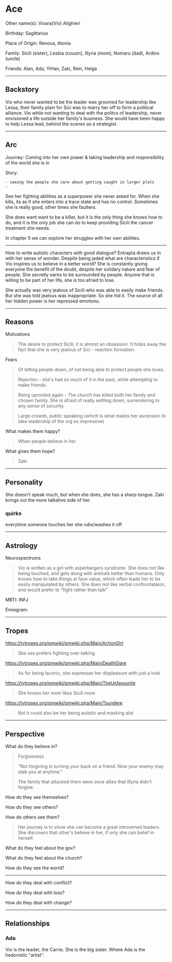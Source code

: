 # Ace

Other name(s): Vivara(Vio) Alighieri

Birthday: Sagittarius

Place of Origin: Renova, Atonia

Family: Sicili (sister), Lesbia (cousin), Illyria (mom), Nomaru (dad), Ardino (uncle)

Friends: Alan, Ada, YiHan, Zaki, Rein, Helga

------

## Backstory

Vio who never wanted to be the leader was groomed for leadership like Lessa, their family plain for Sici was to marry her off to form a political alliance. Vio while not wanting to deal with the politcs of leadership, never envisioned a life outside her family's business. She would have been happy to help Lessa lead, behind the scenes as a strategist.



---

## Arc

Journey: Coming into her own power & taking leadership and responsibility of the world she is in

Story: 

	- seeing the people she care about getting caught in larger plots
	- 

See her fighting abilities as a superpower she never asked for. When she kills, its as if she enters into a trace state and has no control. Sometimes she is really good, other times she faulters. 

She does want want to be a killer, but it is the only thing she knows how to do, and it is the only job she can do to keep providing Sicili the cancer treatment she needs.

In chapter 5 we can explore her struggles with her own abilities.

---

How to write autistic characters with good dialogue?
Entrapta draws us in with her sense of wonder. Despite being jaded what are characteristics if Vio inspires us to believe in a better world? She is constantly giving everyone the benefit of the doubt, despite her solidary nature and fear of people. She secretly earns to be surrounded by people. Anyone that is willing to be part of her life, she is too afraid to lose. 

She actually was very jealous of Sicili who was able to easily make friends. But she was told jealous was inappropriate. So she hid it. The source of all her hidden power is her repressed emotions.

------

## Reasons

Motivations

> The desire to protect Sicili, it is almost an obsession. It hides away the fact that she is very jealous of Sici - reaction formation.

Fears

> Of letting people down, of not being able to protect people she loves. 
>
> Rejection - she's had so much of it in the past, while attempting to make friends.
>
> Being uprooted again - The church has killed both her family and chosen family. She is afraid of really settling down, surrendering to any sense of security.
>
> Large crowds, public speaking (which is what makes her ascension to take leadership of the org so impressive)

What makes them happy?

> When people believe in her.

What gives them hope?

> Zaki

---

## Personality

She doesn't speak much, but when she does, she has a sharp tongue. Zaki brings out the more talkative side of her. 



### quirks

everytime someone touches her she rubs/washes it off

------

## Astrology

Neurospectrums

> Vio is written as a girl with asperbergers syndrome. She does not like being touched, and gets along with animals better than humans. Only knows how to take things at face value, which often leads her to be easily manipulated by others. She does not like verbal confrontataion, and would prefer to "fight rather than talk"

MBTI: INFJ

Ennegram:

---

## Tropes

 https://tvtropes.org/pmwiki/pmwiki.php/Main/ActionGirl

> She see prefers fighting over talking

https://tvtropes.org/pmwiki/pmwiki.php/Main/DeathGlare

> As for being laconic, she expresses her displeasure with just a look

https://tvtropes.org/pmwiki/pmwiki.php/Main/TheUnfavourite

> She knows her mom likes Sicili more

https://tvtropes.org/pmwiki/pmwiki.php/Main/Tsundere

> But it could also be her being autistic and masking alot

---

## Perspective

What do they believe in?

> Forgiveness
>
> "Not forgiving is turning your back on a friend. Now your enemy may stab you at anytime."
>
> The family that attacked them were once allies that Illyria didn't forgive.

How do they see themselves?

> 

How do they see others?

> 

How do others see them?

> Her journey is to show she can become a great introverted leaders. She discovers that other's believe in her, if only she can belief in herself.

What do they feel about the gov?

> 

What do they feel about the church?

> 

How do they see the world?

> 

------

How do they deal with conflict?

> 

How do they deal with loss?

> 

How do they deal with change?

> 

---

## Relationships

### Ada

Vio is the leader, the Carrie. She is the big sister. Where Ada is the hedonistic "artist".